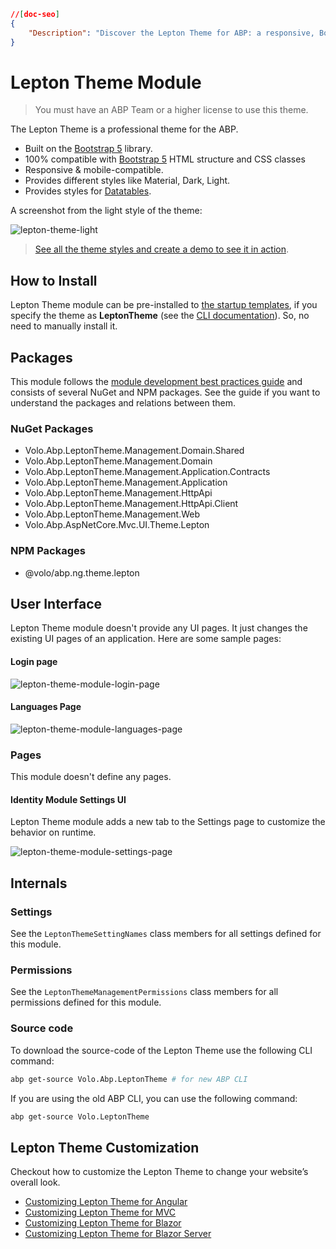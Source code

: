 ```json
//[doc-seo]
{
    "Description": "Discover the Lepton Theme for ABP: a responsive, Bootstrap 5-compatible theme with multiple styles and easy installation options."
}
```

# Lepton Theme Module

> You must have an ABP Team or a higher license to use this theme.

The Lepton Theme is a professional theme for the ABP.

* Built on the [Bootstrap 5](https://getbootstrap.com) library.
* 100% compatible with  [Bootstrap 5](https://getbootstrap.com) HTML structure and CSS classes
* Responsive & mobile-compatible.
* Provides different styles like Material, Dark, Light.
* Provides styles for [Datatables](https://datatables.net).

A screenshot from the light style of the theme:

![lepton-theme-light](../../images/lepton-theme-light.png)

> [See all the theme styles and create a demo to see it in action](https://abp.io/themes).

## How to Install

Lepton Theme module can be pre-installed to [the startup templates](../../get-started), if you specify the theme as **LeptonTheme** (see the [CLI documentation](../../cli/index.md)). So, no need to manually install it.

## Packages

This module follows the [module development best practices guide](https://docs.abp.io/en/abp/latest/Best-Practices/Index) and consists of several NuGet and NPM packages. See the guide if you want to understand the packages and relations between them.

### NuGet Packages

* Volo.Abp.LeptonTheme.Management.Domain.Shared
* Volo.Abp.LeptonTheme.Management.Domain
* Volo.Abp.LeptonTheme.Management.Application.Contracts
* Volo.Abp.LeptonTheme.Management.Application
* Volo.Abp.LeptonTheme.Management.HttpApi
* Volo.Abp.LeptonTheme.Management.HttpApi.Client
* Volo.Abp.LeptonTheme.Management.Web
* Volo.Abp.AspNetCore.Mvc.UI.Theme.Lepton

### NPM Packages

* @volo/abp.ng.theme.lepton

## User Interface

Lepton Theme module doesn't provide any UI pages. It just changes the existing UI pages of an application. Here are some sample pages:

#### Login page

![lepton-theme-module-login-page](../../images/lepton-theme-module-login-page.png) 

#### Languages Page

![lepton-theme-module-languages-page](../../images/lepton-theme-module-languages-page.png)

### Pages

This module doesn't define any pages.

#### Identity Module Settings UI

Lepton Theme module adds a new tab to the Settings page to customize the behavior on runtime.

![lepton-theme-module-settings-page](../../images/lepton-theme-module-settings-page.png)

## Internals

### Settings

See the `LeptonThemeSettingNames` class members for all settings defined for this module.

### Permissions

See the `LeptonThemeManagementPermissions` class members for all permissions defined for this module.

### Source code

To download the source-code of the Lepton Theme use the following CLI command:

```bash
abp get-source Volo.Abp.LeptonTheme # for new ABP CLI
```

If you are using the old ABP CLI, you can use the following command:

```bash
abp get-source Volo.LeptonTheme
```

## Lepton Theme Customization

Checkout how to customize the Lepton Theme to change your website’s overall look.

* [Customizing Lepton Theme for Angular](customizing-lepton-theme.md?UI=NG)
* [Customizing Lepton Theme for MVC](customizing-lepton-theme.md?UI=MVC)
* [Customizing Lepton Theme for Blazor](customizing-lepton-theme.md?UI=Blazor)
* [Customizing Lepton Theme for Blazor Server](customizing-lepton-theme.md?UI=BlazorServer)
